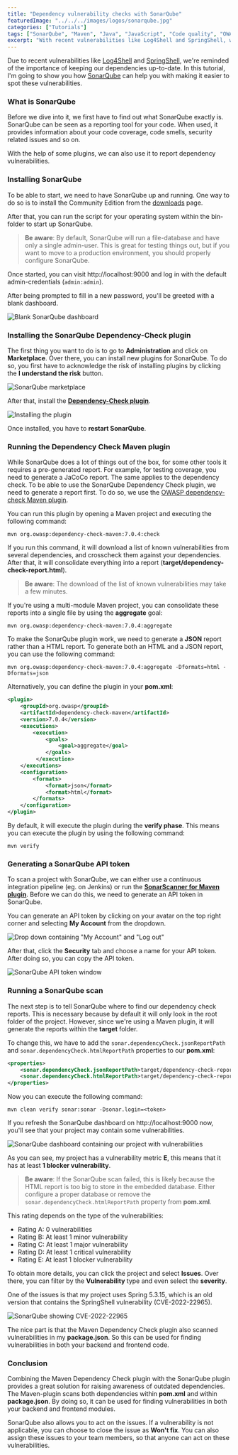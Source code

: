 ```yaml
---
title: "Dependency vulnerability checks with SonarQube"
featuredImage: "../../../images/logos/sonarqube.jpg"
categories: ["Tutorials"]
tags: ["SonarQube", "Maven", "Java", "JavaScript", "Code quality", "OWASP"]
excerpt: "With recent vulnerabilities like Log4Shell and SpringShell, we're reminded of the importance of updating your dependencies. In this tutorial I'll show you how OWASP and SonarQube can help you with that."
---
```


Due to recent vulnerabilities like [Log4Shell](https://en.wikipedia.org/wiki/Log4Shell) and [SpringShell](https://spring.io/blog/2022/03/31/spring-framework-rce-early-announcement), we're reminded of the importance of keeping our dependencies up-to-date.
In this tutorial, I'm going to show you how [SonarQube](https://www.sonarqube.org/) can help you with making it easier to spot these vulnerabilities.

### What is SonarQube

Before we dive into it, we first have to find out what SonarQube exactly is.
SonarQube can be seen as a reporting tool for your code.
When used, it provides information about your code coverage, code smells, security related issues and so on.

With the help of some plugins, we can also use it to report dependency vulnerabilities.

### Installing SonarQube

To be able to start, we need to have SonarQube up and running. 
One way to do so is to install the Community Edition from the [downloads](https://www.sonarqube.org/downloads/) page.

After that, you can run the script for your operating system within the bin-folder to start up SonarQube.

> **Be aware**: By default, SonarQube will run a file-database and have only a single admin-user.
> This is great for testing things out, but if you want to move to a production environment, you should properly configure SonarQube.

Once started, you can visit http://localhost:9000 and log in with the default admin-credentials (`admin:admin`).

After being prompted to fill in a new password, you'll be greeted with a blank dashboard.

![Blank SonarQube dashboard](./images/blank-sonarqube-dashboard.png)

### Installing the SonarQube Dependency-Check plugin

The first thing you want to do is to go to **Administration** and click on **Marketplace**.
Over there, you can install new plugins for SonarQube.
To do so, you first have to acknowledge the risk of installing plugins by clicking the **I understand the risk** button.

![SonarQube marketplace](./images/sonarqube-marketplace.png)

After that, install the [**Dependency-Check plugin**](https://github.com/dependency-check/dependency-check-sonar-plugin).

![Installing the plugin](./images/dependency-check-plugin.png)

Once installed, you have to **restart SonarQube**.

### Running the Dependency Check Maven plugin

While SonarQube does a lot of things out of the box, for some other tools it requires a pre-generated report.
For example, for testing coverage, you need to generate a JaCoCo report.
The same applies to the dependency check.
To be able to use the SonarQube Dependency Check plugin, we need to generate a report first.
To do so, we use the [OWASP dependency-check Maven plugin](https://jeremylong.github.io/DependencyCheck/index.html).

You can run this plugin by opening a Maven project and executing the following command:

```shell
mvn org.owasp:dependency-check-maven:7.0.4:check
```

If you run this command, it will download a list of known vulnerabilities from several dependencies, and crosscheck them against your dependencies.
After that, it will consolidate everything into a report (**target/dependency-check-report.html**).

> **Be aware**: The download of the list of known vulnerabilities may take a few minutes.

If you're using a multi-module Maven project, you can consolidate these reports into a single file by using the **aggregate** goal:

```shell
mvn org.owasp:dependency-check-maven:7.0.4:aggregate
```

To make the SonarQube plugin work, we need to generate a **JSON** report rather than a HTML report.
To generate both an HTML and a JSON report, you can use the following command:

```shell
mvn org.owasp:dependency-check-maven:7.0.4:aggregate -Dformats=html -Dformats=json
```

Alternatively, you can define the plugin in your **pom.xml**:

```xml
<plugin>
    <groupId>org.owasp</groupId>
    <artifactId>dependency-check-maven</artifactId>
    <version>7.0.4</version>
    <executions>
        <execution>
            <goals>
                <goal>aggregate</goal>
            </goals>
         </execution>
    </executions>
    <configuration>
        <formats>
            <format>json</format>
            <format>html</format>
        </formats>
    </configuration>
</plugin>
```

By default, it will execute the plugin during the **verify phase**.
This means you can execute the plugin by using the following command:

```shell
mvn verify
```

### Generating a SonarQube API token

To scan a project with SonarQube, we can either use a continuous integration pipeline (eg. on Jenkins) or run the [**SonarScanner for Maven plugin**](https://docs.sonarqube.org/latest/analysis/scan/sonarscanner-for-maven/).
Before we can do this, we need to generate an API token in SonarQube.

You can generate an API token by clicking on your avatar on the top right corner and selecting **My Account** from the dropdown.

![Drop down containing "My Account" and "Log out"](./images/sonarqube-user-dropdown.png)

After that, click the **Security** tab and choose a name for your API token.
After doing so, you can copy the API token.

![SonarQube API token window](./images/sonarqube-api-token.png)

### Running a SonarQube scan

The next step is to tell SonarQube where to find our dependency check reports.
This is necessary because by default it will only look in the root folder of the project.
However, since we're using a Maven plugin, it will generate the reports within the **target** folder.

To change this, we have to add the `sonar.dependencyCheck.jsonReportPath` and `sonar.dependencyCheck.htmlReportPath` properties to our **pom.xml**:

```xml
<properties>
    <sonar.dependencyCheck.jsonReportPath>target/dependency-check-report.json</sonar.dependencyCheck.jsonReportPath>
    <sonar.dependencyCheck.htmlReportPath>target/dependency-check-report.html</sonar.dependencyCheck.htmlReportPath>
</properties>
```

Now you can execute the following command:

```shell
mvn clean verify sonar:sonar -Dsonar.login=<token>
```

If you refresh the SonarQube dashboard on http://localhost:9000 now, you'll see that your project may contain some vulnerabilities.

![SonarQube dashboard containing our project with vulnerabilities](./images/sonarqube-dashboard-vulnerabilities.png)

As you can see, my project has a vulnerability metric **E**, this means that it has at least **1 blocker vulnerability**.

> **Be aware**: If the SonarQube scan failed, this is likely because the HTML report is too big to store in the embedded database.
> Either configure a proper database or remove the `sonar.dependencyCheck.htmlReportPath` property from **pom.xml**.

This rating depends on the type of the vulnerabilities:

- Rating A: 0 vulnerabilities
- Rating B: At least 1 minor vulnerability
- Rating C: At least 1 major vulnerability
- Rating D: At least 1 critical vulnerability
- Rating E: At least 1 blocker vulnerability

To obtain more details, you can click the project and select **Issues**.
Over there, you can filter by the **Vulnerability** type and even select the **severity**.

One of the issues is that my project uses Spring 5.3.15, which is an old version that contains the SpringShell vulnerability (CVE-2022-22965).

![SonarQube showing CVE-2022-22965](./images/spring-rce-issue.png)

The nice part is that the Maven Dependency Check plugin also scanned vulnerabilities in my **package.json**.
So this can be used for finding vulnerabilities in both your backend and frontend code.

### Conclusion

Combining the Maven Dependency Check plugin with the SonarQube plugin provides a great solution for raising awareness of outdated dependencies.
The Maven-plugin scans both dependencies within **pom.xml** and within **package.json**.
By doing so, it can be used for finding vulnerabilities in both your backend and frontend modules.

SonarQube also allows you to act on the issues.
If a vulnerability is not applicable, you can choose to close the issue as **Won't fix**.
You can also assign these issues to your team members, so that anyone can act on these vulnerabilities.
